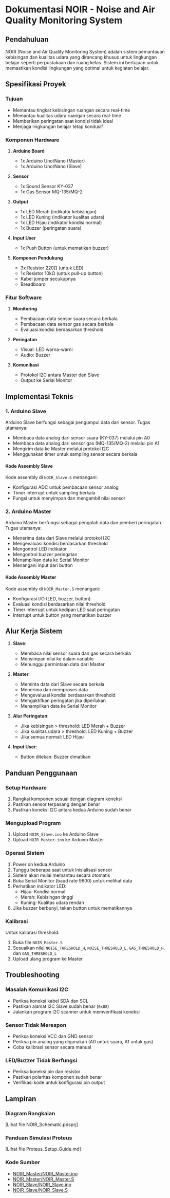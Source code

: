 # Dokumentasi NOIR - Noise and Air Quality Monitoring System

## Pendahuluan
NOIR (Noise and Air Quality Monitoring System) adalah sistem pemantauan kebisingan dan kualitas udara yang dirancang khusus untuk lingkungan belajar seperti perpustakaan dan ruang kelas. Sistem ini bertujuan untuk memastikan kondisi lingkungan yang optimal untuk kegiatan belajar.

## Spesifikasi Proyek

### Tujuan
- Memantau tingkat kebisingan ruangan secara real-time
- Memantau kualitas udara ruangan secara real-time
- Memberikan peringatan saat kondisi tidak ideal
- Menjaga lingkungan belajar tetap kondusif

### Komponen Hardware
1. **Arduino Board**
   - 1x Arduino Uno/Nano (Master)
   - 1x Arduino Uno/Nano (Slave)

2. **Sensor**
   - 1x Sound Sensor KY-037
   - 1x Gas Sensor MQ-135/MQ-2

3. **Output**
   - 1x LED Merah (indikator kebisingan)
   - 1x LED Kuning (indikator kualitas udara)
   - 1x LED Hijau (indikator kondisi normal)
   - 1x Buzzer (peringatan suara)

4. **Input User**
   - 1x Push Button (untuk mematikan buzzer)

5. **Komponen Pendukung**
   - 3x Resistor 220Ω (untuk LED)
   - 1x Resistor 10kΩ (untuk pull-up button)
   - Kabel jumper secukupnya
   - Breadboard

### Fitur Software
1. **Monitoring**
   - Pembacaan data sensor suara secara berkala
   - Pembacaan data sensor gas secara berkala
   - Evaluasi kondisi berdasarkan threshold

2. **Peringatan**
   - Visual: LED warna-warni
   - Audio: Buzzer

3. **Komunikasi**
   - Protokol I2C antara Master dan Slave
   - Output ke Serial Monitor

## Implementasi Teknis

### 1. Arduino Slave
Arduino Slave berfungsi sebagai pengumpul data dari sensor. Tugas utamanya:

- Membaca data analog dari sensor suara (KY-037) melalui pin A0
- Membaca data analog dari sensor gas (MQ-135/MQ-2) melalui pin A1
- Mengirim data ke Master melalui protokol I2C
- Menggunakan timer untuk sampling sensor secara berkala

#### Kode Assembly Slave
Kode assembly di `NOIR_Slave.S` menangani:
- Konfigurasi ADC untuk pembacaan sensor analog
- Timer interrupt untuk sampling berkala
- Fungsi untuk menyimpan dan mengambil nilai sensor

### 2. Arduino Master
Arduino Master berfungsi sebagai pengolah data dan pemberi peringatan. Tugas utamanya:

- Menerima data dari Slave melalui protokol I2C
- Mengevaluasi kondisi berdasarkan threshold
- Mengontrol LED indikator
- Mengontrol buzzer peringatan
- Menampilkan data ke Serial Monitor
- Menangani input dari button

#### Kode Assembly Master
Kode assembly di `NOIR_Master.S` menangani:
- Konfigurasi I/O (LED, buzzer, button)
- Evaluasi kondisi berdasarkan nilai threshold
- Timer interrupt untuk kedipan LED saat peringatan
- Interrupt untuk button yang mematikan buzzer

## Alur Kerja Sistem

1. **Slave**:
   - Membaca nilai sensor suara dan gas secara berkala
   - Menyimpan nilai ke dalam variable
   - Menunggu permintaan data dari Master

2. **Master**:
   - Meminta data dari Slave secara berkala
   - Menerima dan memproses data
   - Mengevaluasi kondisi berdasarkan threshold
   - Mengaktifkan peringatan jika diperlukan
   - Menampilkan data ke Serial Monitor

3. **Alur Peringatan**:
   - Jika kebisingan > threshold: LED Merah + Buzzer
   - Jika kualitas udara > threshold: LED Kuning + Buzzer
   - Jika semua normal: LED Hijau

4. **Input User**:
   - Button ditekan: Buzzer dimatikan

## Panduan Penggunaan

### Setup Hardware
1. Rangkai komponen sesuai dengan diagram koneksi
2. Pastikan sensor terpasang dengan benar
3. Pastikan koneksi I2C antara kedua Arduino sudah benar

### Mengupload Program
1. Upload `NOIR_Slave.ino` ke Arduino Slave
2. Upload `NOIR_Master.ino` ke Arduino Master

### Operasi Sistem
1. Power on kedua Arduino
2. Tunggu beberapa saat untuk inisialisasi sensor
3. Sistem akan mulai memantau secara otomatis
4. Buka Serial Monitor (baud rate 9600) untuk melihat data
5. Perhatikan indikator LED:
   - Hijau: Kondisi normal
   - Merah: Kebisingan tinggi
   - Kuning: Kualitas udara rendah
6. Jika buzzer berbunyi, tekan button untuk mematikannya

### Kalibrasi
Untuk kalibrasi threshold:
1. Buka file `NOIR_Master.S`
2. Sesuaikan nilai `NOISE_THRESHOLD_H`, `NOISE_THRESHOLD_L`, `GAS_THRESHOLD_H`, dan `GAS_THRESHOLD_L`
3. Upload ulang program ke Master

## Troubleshooting

### Masalah Komunikasi I2C
- Periksa koneksi kabel SDA dan SCL
- Pastikan alamat I2C Slave sudah benar (`0x08`)
- Jalankan program I2C scanner untuk memverifikasi koneksi

### Sensor Tidak Merespon
- Periksa koneksi VCC dan GND sensor
- Periksa pin analog yang digunakan (A0 untuk suara, A1 untuk gas)
- Coba kalibrasi sensor secara manual

### LED/Buzzer Tidak Berfungsi
- Periksa koneksi pin dan resistor
- Pastikan polaritas komponen sudah benar
- Verifikasi kode untuk konfigurasi pin output

## Lampiran

### Diagram Rangkaian
[Lihat file NOIR_Schematic.pdsprj]

### Panduan Simulasi Proteus
[Lihat file Proteus_Setup_Guide.md]

### Kode Sumber
- [NOIR_Master/NOIR_Master.ino](../NOIR_Master/NOIR_Master.ino)
- [NOIR_Master/NOIR_Master.S](../NOIR_Master/NOIR_Master.S)
- [NOIR_Slave/NOIR_Slave.ino](../NOIR_Slave/NOIR_Slave.ino)
- [NOIR_Slave/NOIR_Slave.S](../NOIR_Slave/NOIR_Slave.S)